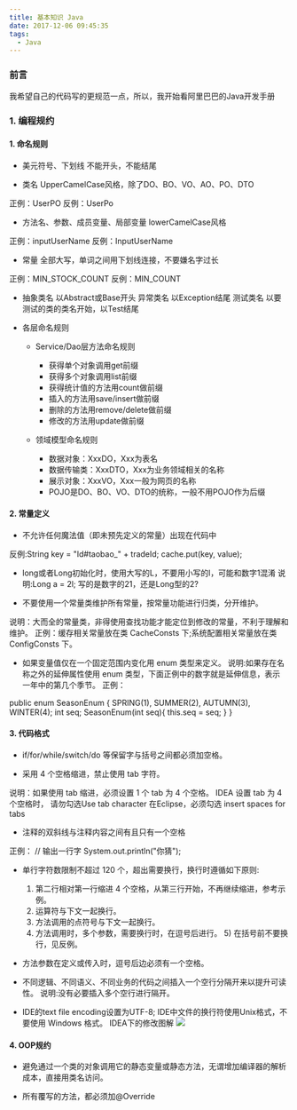 ```yaml
---
title: 基本知识 Java
date: 2017-12-06 09:45:35
tags:
  - Java
---
```


### 前言

我希望自己的代码写的更规范一点，所以，我开始看阿里巴巴的Java开发手册

<!-- more -->

### 1. 编程规约

#### 1. 命名规则

* 美元符号、下划线 不能开头，不能结尾

* 类名 UpperCamelCase风格，除了DO、BO、VO、AO、PO、DTO

正例：UserPO
反例：UserPo

* 方法名、参数、成员变量、局部变量 lowerCamelCase风格

正例：inputUserName
反例：InputUserName

* 常量 全部大写，单词之间用下划线连接，不要嫌名字过长

正例：MIN_STOCK_COUNT
反例：MIN_COUNT

* 抽象类名 以Abstract或Base开头
  异常类名 以Exception结尾
  测试类名 以要测试的类的类名开始，以Test结尾

* 各层命名规则

  * Service/Dao层方法命名规则
    * 获得单个对象调用get前缀
    * 获得多个对象调用list前缀
    * 获得统计值的方法用count做前缀
    * 插入的方法用save/insert做前缀
    * 删除的方法用remove/delete做前缀
    * 修改的方法用update做前缀

  * 领域模型命名规则
    * 数据对象：XxxDO，Xxx为表名
    * 数据传输类：XxxDTO，Xxx为业务领域相关的名称
    * 展示对象：XxxVO，Xxx一般为网页的名称
    * POJO是DO、BO、VO、DTO的统称，一般不用POJO作为后缀

#### 2. 常量定义

* 不允许任何魔法值（即未预先定义的常量）出现在代码中

反例:String key = "Id#taobao_" + tradeId;
cache.put(key, value);

* long或者Long初始化时，使用大写的L，不要用小写的l，可能和数字1混淆
说明:Long a = 2l; 写的是数字的21，还是Long型的2?

* 不要使用一个常量类维护所有常量，按常量功能进行归类，分开维护。

说明：大而全的常量类，非得使用查找功能才能定位到修改的常量，不利于理解和维护。
正例：缓存相关常量放在类 CacheConsts 下;系统配置相关常量放在类 ConfigConsts 下。

* 如果变量值仅在一个固定范围内变化用 enum 类型来定义。 说明:如果存在名称之外的延伸属性使用 enum 类型，下面正例中的数字就是延伸信息，表示 一年中的第几个季节。
正例：

public enum SeasonEnum {
   SPRING(1), SUMMER(2), AUTUMN(3), WINTER(4);
   int seq;
   SeasonEnum(int seq){
       this.seq = seq;
   }
}

#### 3. 代码格式

* if/for/while/switch/do 等保留字与括号之间都必须加空格。

* 采用 4 个空格缩进，禁止使用 tab 字符。

说明：如果使用 tab 缩进，必须设置 1 个 tab 为 4 个空格。
    IDEA 设置 tab 为 4 个空格时， 请勿勾选Use tab character
    在Eclipse，必须勾选 insert spaces for tabs

* 注释的双斜线与注释内容之间有且只有一个空格

正例：
  // 输出一行字
  System.out.println("你猜");

* 单行字符数限制不超过 120 个，超出需要换行，换行时遵循如下原则:
  1) 第二行相对第一行缩进 4 个空格，从第三行开始，不再继续缩进，参考示例。
  2) 运算符与下文一起换行。
  3) 方法调用的点符号与下文一起换行。
  4) 方法调用时，多个参数，需要换行时，在逗号后进行。 5) 在括号前不要换行，见反例。

* 方法参数在定义或传入时，逗号后边必须有一个空格。

* 不同逻辑、不同语义、不同业务的代码之间插入一个空行分隔开来以提升可读性。 说明:没有必要插入多个空行进行隔开。

* IDE的text file encoding设置为UTF-8; IDE中文件的换行符使用Unix格式，不要使用 Windows 格式。
IDEA下的修改图解
![](/assets/postImg/ideaLineSepara.jpg)

#### 4. OOP规约

* 避免通过一个类的对象调用它的静态变量或静态方法，无谓增加编译器的解析成本，直接用类名访问。

* 所有覆写的方法，都必须加@Override
